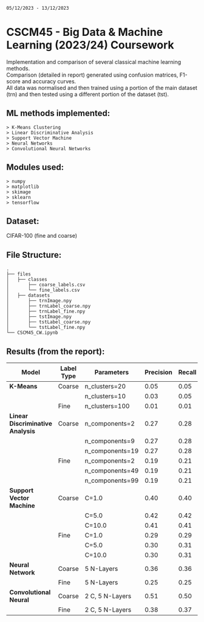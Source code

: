 `05/12/2023 - 13/12/2023`

# CSCM45 - Big Data & Machine Learning (2023/24) Coursework
Implementation and comparison of several classical machine learning methods. <br />
Comparison (detailed in report) generated using confusion matrices, F1-score and accuracy curves. <br />
All data was normalised and then trained using a portion of the main dataset (trn) and then tested using a different portion of the dataset (tst). <br />

## ML methods implemented:
```
> K-Means Clustering
> Linear Discriminative Analysis
> Support Vector Machine
> Neural Networks
> Convolutional Neural Networks
```


## Modules used:
```
> numpy
> matplotlib
> skimage
> sklearn
> tensorflow
```


## Dataset:
CIFAR-100 (fine and coarse)


## File Structure:
```
.
├── files
│   ├── classes
│       ├── coarse_labels.csv
│       └── fine_labels.csv
│   ├── datasets
│       ├── trnImage.npy
│       ├── trnLabel_coarse.npy
│       ├── trnLabel_fine.npy
│       ├── tstImage.npy
│       ├── tstLabel_coarse.npy
│       └── tstLabel_fine.npy
└── CSCM45_CW.ipynb
```


## Results (from the report):
| Model                          | Label Type | Parameters           | Precision | Recall | F1-Score | Time/s | Efficiency (F1%/Time) |
| ------------------------------ | ---------- | -------------------- | --------- | ------ | -------- | ------ | ---------------------- |
| **K-Means**                    | Coarse     | n_clusters=20        | 0.05      | 0.05   | 0.05     | 20     | 0.250                 |
|                                |            | n_clusters=10        | 0.03      | 0.05   | 0.03     | 10     | 0.300                 |
|                                | Fine       | n_clusters=100       | 0.01      | 0.01   | 0.01     | 49     | 0.020                 |
| **Linear Discriminative Analysis** | Coarse | n_components=2      | 0.27      | 0.28   | 0.27     | 3      | 9.000                 |
|                                |            | n_components=9       | 0.27      | 0.28   | 0.27     | 3      | 9.000                 |
|                                |            | n_components=19      | 0.27      | 0.28   | 0.27     | 3      | 9.000                 |
|                                | Fine       | n_components=2       | 0.19      | 0.21   | 0.19     | 3      | 6.333                 |
|                                |            | n_components=49      | 0.19      | 0.21   | 0.19     | 3      | 6.333                 |
|                                |            | n_components=99      | 0.19      | 0.21   | 0.19     | 3      | 6.333                 |
| **Support Vector Machine**     | Coarse     | C=1.0               | 0.40      | 0.40   | 0.40     | 597    | 0.067                 |
|                                |            | C=5.0               | 0.42      | 0.42   | 0.42     | 710    | 0.059                 |
|                                |            | C=10.0              | 0.41      | 0.41   | 0.41     | 712    | 0.058                 |
|                                | Fine       | C=1.0               | 0.29      | 0.29   | 0.28     | 569    | 0.051                 |
|                                |            | C=5.0               | 0.30      | 0.31   | 0.30     | 662    | 0.045                 |
|                                |            | C=10.0              | 0.30      | 0.31   | 0.30     | 664    | 0.045                 |
| **Neural Network**             | Coarse     | 5 N-Layers          | 0.36      | 0.36   | 0.36     | 361    | 0.100                 |
|                                | Fine       | 5 N-Layers          | 0.25      | 0.25   | 0.25     | 291    | 0.100                 |
| **Convolutional Neural**       | Coarse     | 2 C, 5 N-Layers      | 0.51      | 0.50   | 0.50     | 539    | 0.093                 |
|                                | Fine       | 2 C, 5 N-Layers      | 0.38      | 0.37   | 0.37     | 533    | 0.069                 |


